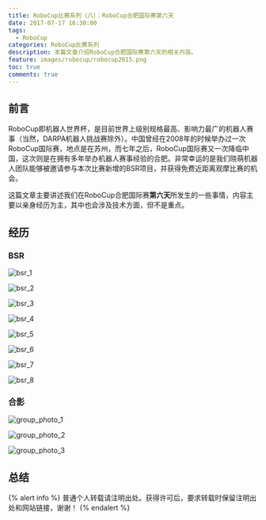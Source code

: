 ```yaml
---
title: RoboCup比赛系列（八）：RoboCup合肥国际赛第六天
date: 2017-07-17 16:30:00
tags:
  - RoboCup
categories: RoboCup比赛系列
description: 本篇文章介绍RoboCup合肥国际赛第六天的相关内容。
feature: images/robocup/robocup2015.png
toc: true
comments: true
---
```


## 前言

RoboCup即机器人世界杯，是目前世界上级别规格最高、影响力最广的机器人赛事（当然，DARPA机器人挑战赛除外）。中国曾经在2008年的时候举办过一次RoboCup国际赛，地点是在苏州，而七年之后，RoboCup国际赛又一次降临中国，这次则是在拥有多年举办机器人赛事经验的合肥。非常幸运的是我们晓萌机器人团队能够被邀请参与本次比赛新增的BSR项目，并获得免费近距离观摩比赛的机会。

这篇文章主要讲述我们在RoboCup合肥国际赛**第六天**所发生的一些事情，内容主要以亲身经历为主，其中也会涉及技术方面，但不是重点。

<!--more-->

## 经历

### BSR

![bsr_1](../../../../../images/hefei/day_6/bsr/bsr_1.jpg)

![bsr_2](../../../../../images/hefei/day_6/bsr/bsr_2.jpg)

![bsr_3](../../../../../images/hefei/day_6/bsr/bsr_3.jpg)

![bsr_4](../../../../../images/hefei/day_6/bsr/bsr_4.jpg)

![bsr_5](../../../../../images/hefei/day_6/bsr/bsr_5.jpg)

![bsr_6](../../../../../images/hefei/day_6/bsr/bsr_6.jpg)

![bsr_7](../../../../../images/hefei/day_6/bsr/bsr_7.jpg)

![bsr_8](../../../../../images/hefei/day_6/bsr/bsr_8.jpg)

### 合影

![group_photo_1](../../../../../images/hefei/day_6/group_photo/group_photo_1.jpg)

![group_photo_2](../../../../../images/hefei/day_6/group_photo/group_photo_2.jpg)

![group_photo_3](../../../../../images/hefei/day_6/group_photo/group_photo_3.jpg)

## 总结



{% alert info %}
普通个人转载请注明出处。获得许可后，要求转载时保留注明出处和网站链接，谢谢！
{% endalert %}
